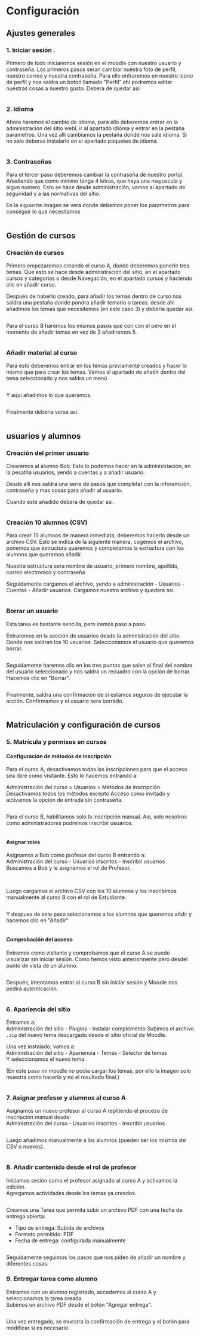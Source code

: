 # Configuración

## Ajustes generales

### 1. Iniciar sesión  .

Primero de todo iniciaremos sesión en el moodle con nuestro usuario y contraseña. Los primeros pasos seran cambiar nuestra foto de perfil, nuestro correo y nuestra contraseña.
Para ello entraremos en nuestro icono de perfil y nos saldra un boton llamado "Perfil" ahi podremos editar nuestras cosas a nuestro gusto. Debera de quedar asi:

<img src="Perfil.png" alt="">

### 2. Idioma 

Ahora haremos el cambio de idioma, para ello deberemos entrar en la administración del sitio webl, ir al apartado idioma y entrar en la pestaña parametros. Una vez alli cambiamos la pestaña donde nos sale idioma. Si no sale deberas instalarlo en el apartado paquetes de idioma.

<img src="Idioma.png" alt="">

### 3. Contraseñas 

Para el tercer paso deberemos cambiar la contraseña de nuestro portal. Añadiendo que como minimo tenga 4 letras, que haya una mayuscula y algun numero. Esto se hace desde administración, vamos al apartado de seguiridad y a las normativas del sitio.

En la siguiente imagen se vera donde debemos poner los parametros para conseguir lo que necesitamos 

<img src="Contraseña.png" alt="">

## Gestión de cursos

### Creación de cursos

Primero empezaremos creando el curso A, donde deberemos ponerle tres temas. Que esto se hace desde administración del sitio, en el apartado cursos y categorias o desde Navegación, en el apartado cursos y haciendo clic en añadir curso.

Después de haberlo creado, para añadir los temas dentro de curso nos saldra una pestaña donde pondra añadir temario o tareas. desde ahi añadimos los temas que necesitemos (en este caso 3) y deberia quedar asi.

<img src="Curso A.png" alt=""> 

Para el curso B haremos los mismos pasos que con con el pero en el momento de añadir temas en vez de 3 añadiremos 5. 

<img src="Curso B.png" alt="">

### Añadir material al curso

Para esto deberemos entrar en los temas previamente creados y hacer lo mismo que para crear los temas. Vamos al apartado de añadir dentro del tema seleccionado y nos saldra un menú

<img src="crear tarea 1.png" alt="">

Y aqui añadimos lo que queramos. 

<img src="Crear tarea 2.png" alt="">

Finalmente deberia verse asi.

<img src="Documentos en Curso.png" alt="">

## usuarios y alumnos

### Creación del primer usuario

Crearemos al alumno Bob. Esto lo podemos hacer en la administriación, en la pesatña usuarios, yendo a cuentas y a añadir usuario.

Desde alli nos saldra una serie de pasos que completar con la inforamción, contraseña y mas cosas para añadir al usuario. 

Cuando este añadido debera de quedar asi.

<img src="Creación primer usuario.png" alt="">

### Creación 10 alumnos (CSV)

Para crear 10 alumnos de manera inmediata, deberemos hacerlo desde un archivo CSV. 
Esto se indica de la siguiente manera, cogemos el archivo, ponemos que estructura queremos y completamos la estructura con los alumnos que queramos añadir.

Nuestra estructura sera nombre de usuario, primero nombre, apellido, correo electronico y contraseña

Seguidamente cargamos el archivo, yendo a administración - Usuarios - Cuentas - Añadir usuarios. Cargamos nuestro archivo y quedara así.

<img src="10 usuarios creados.png" alt="">

### Borrar un usuario

Esta tarea es bastante sencilla, pero iremos paso a paso.

Entraremos en la sección de usuarios desde la administración del sitio. Donde nos saldran los 10 usuarios. Seleccionamos el usuario que queremos borrar.


<img src="Borrar usuario 1 .png" alt="">

Seguidamente haremos clic en los tres puntos que salen al final del nombre del usuario seleccionado y nos saldra un recuadro con la opción de borrar. Hacemos clic en "Borrar".

<img src="Borrar usuario 2 .png" alt="">


Finalmente, saldra una confirmación de si estamos seguros de ejecutar la acción. Confirmamos y el usuario sera borrado.


<img src="Borrar usuario 3 .png" alt="">

## Matriculación y configuración de cursos

### 5. Matrícula y permisos en cursos

#### Configuración de métodos de inscripción

Para el curso A, desactivamos todas las inscripciones para que el acceso sea libre como visitante. Esto lo hacemos entrando a:

Administración del curso > Usuarios > Métodos de inscripción  
Desactivamos todos los métodos excepto Acceso como invitado y activamos la opción de entrada sin contraseña.

<img src="Curso A desbloqueada.png" alt="">

Para el curso B, habilitamos solo la inscripción manual. Así, solo nosotros como administradores podremos inscribir usuarios.

<img src="Curso B bloqueado" alt="">

#### Asignar roles

Asignamos a Bob como profesor del curso B entrando a:  
Administración del curso - Usuarios inscritos - Inscribir usuarios  
Buscamos a Bob y le asignamos el rol de Profesor.

<img src="cambio rol" alt="">


<img src="Hacer profesor gg.png" alt="">

Luego cargamos el archivo CSV con los 10 alumnos y los inscribimos manualmente al curso B con el rol de Estudiante.

<img src="Matriculacion 1.png" alt="">

Y despues de este paso selecionamos a los alumnos que queremos añdir y hacemos clic en "Añadir"

<img src="Matriculacion 2.png" alt="">

#### Comprobación del acceso

Entramos como visitante y comprobamos que el curso A se puede visualizar sin iniciar sesión. Como hemos visto anteriormente pero desdel punto de vista de un alumno.

<img src="Curso A desbloqueada.png" alt="">

Después, intentamos entrar al curso B sin iniciar sesión y Moodle nos pedirá autenticación.

<img src="Auto matricula" alt="">

### 6. Apariencia del sitio

Entramos a:  
Administración del sitio - Plugins - Instalar complemento 
Subimos el archivo `.zip` del nuevo tema descargado desde el sitio oficial de Moodle.

Una vez instalado, vamos a:  
Administración del sitio - Apariencia - Temas - Selector de temas  
Y seleccionamos el nuevo tema.

(En este paso mi moodle no podia cargar los temas, por ello la imagen solo muestra como hacerlo y no el resultado final.)

<img src="Temas.png" alt="">

### 7. Asignar profesor y alumnos al curso A

Asignamos un nuevo profesor al curso A repitiendo el proceso de inscripción manual desde:  
Administración del curso - Usuarios inscritos - Inscribir usuarios

<img src="Hacer profesor gg.png" alt="">

Luego añadimos manualmente a los alumnos (pueden ser los mismos del CSV o nuevos).

<img src="Matriculacion 2.png" alt="">


### 8. Añadir contenido desde el rol de profesor

Iniciamos sesión como el profesor asignado al curso A y activamos la edición.  
Agregamos actividades desde los temas ya creados.

<img src="crear tarea 1.png" alt="">

Creamos una Tarea que permita subir un archivo PDF con una fecha de entrega abierta:

- Tipo de entrega: Subida de archivos
- Formato permitido: PDF
- Fecha de entrega: configurada manualmente

<img src="Crear tarea 2.png" alt="">

Seguidamente seguimos los pasos que nos piden de añadir un nombre y diferentes cosas.


### 9. Entregar tarea como alumno

Entramos con un alumno registrado, accedemos al curso A y seleccionamos la tarea creada.  
Subimos un archivo PDF desde el botón "Agregar entrega".

<img src="alumno_entregar_tarea.png" alt="">

Una vez entregado, se muestra la confirmación de entrega y el botón para modificar si es necesario.

<img src="tarea_entregada.png" alt="">



















